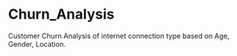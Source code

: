 # Churn_Analysis
Customer Churn Analysis of internet connection type based on Age, Gender, Location.
